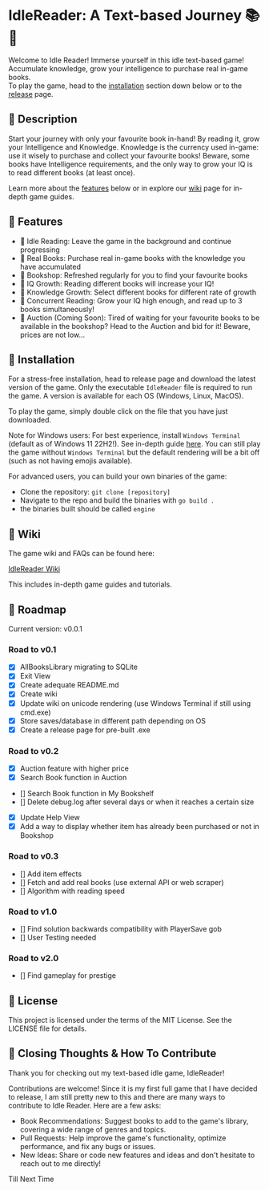 # IdleReader: A Text-based Journey 📚📖
Welcome to Idle Reader! Immerse yourself in this idle text-based game! Accumulate knowledge, grow your intelligence to purchase real in-game books. 
<br>
To play the game, head to the  <a href="#-installation">installation</a> section down below or to the <a href="https://github.com/Soapalin/IdleReader/releases">release</a> page.

## 📕 Description 

Start your journey with only your favourite book in-hand! By reading it, grow your Intelligence and Knowledge. Knowledge is the currency used in-game: use it wisely to purchase and collect your favourite books! Beware, some books have Intelligence requirements, and the only way to grow your IQ is to read different books (at least once). 

Learn more about the <a href="#features">features</a> below or in explore our <a href="https://github.com/Soapalin/IdleReader/wiki">wiki</a> page for in-depth game guides. 


## 📕 Features
- 📗 Idle Reading: Leave the game in the background and continue progressing
- 📗 Real Books: Purchase real in-game books with the knowledge you have accumulated
- 📗 Bookshop: Refreshed regularly for you to find your favourite books
- 📗 IQ Growth: Reading different books will increase your IQ!
- 📗 Knowledge Growth: Select different books for different rate of growth
- 📗 Concurrent Reading: Grow your IQ high enough, and read up to 3 books simultaneously!
- 📘 Auction (Coming Soon): Tired of waiting for your favourite books to be available in the bookshop? Head to the Auction and bid for it! Beware, prices are not low...


## 📕 Installation
For a stress-free installation, head to release page and download the latest version of the game. Only the executable `IdleReader` file is required to run the game. A version is available for each OS (Windows, Linux, MacOS).

To play the game, simply double click on the file that you have just downloaded.

Note for Windows users: For best experience, install `Windows Terminal` (default as of Windows 11 22H2!). See in-depth guide <a href="https://github.com/Soapalin/IdleReader/wiki/Installing-Windows-Terminal">here</a>. You can still play the game without `Windows Terminal` but the default rendering will be a bit off (such as not having emojis available).


For advanced users, you can build your own binaries of the game:
- Clone the repository: `git clone [repository]`
- Navigate to the repo and build the binaries with `go build .`
- the binaries built should be called `engine`


## 📕 Wiki

The game wiki and FAQs can be found here:

<a href="https://github.com/Soapalin/IdleReader/wiki">IdleReader Wiki</a>

This includes in-depth game guides and tutorials.

## 📕 Roadmap

Current version: v0.0.1

### Road to v0.1

- [x] AllBooksLibrary migrating to SQLite
- [x] Exit View
- [x] Create adequate README.md
- [x] Create wiki
- [x] Update wiki on unicode rendering (use Windows Terminal if still using cmd.exe)
- [x] Store saves/database in different path depending on OS
- [x] Create a release page for pre-built .exe

### Road to v0.2
- [x] Auction feature with higher price
- [x] Search Book function in Auction
- [] Search Book function in My Bookshelf
- [] Delete debug.log after several days or when it reaches a certain size
- [x] Update Help View
- [x] Add a way to display whether item has already been purchased or not in Bookshop

### Road to v0.3
- [] Add item effects
- [] Fetch and add real books (use external API or web scraper)
- [] Algorithm with reading speed

### Road to v1.0 
- [] Find solution backwards compatibility with PlayerSave gob 
- [] User Testing needed

### Road to v2.0 
- [] Find gameplay for prestige 



## 📕 License
This project is licensed under the terms of the MIT License. See the LICENSE file for details.

## 📕 Closing Thoughts & How To Contribute
Thank you for checking out my text-based idle game, IdleReader!

Contributions are welcome! Since it is my first full game that I have decided to release, I am still pretty new to this and there are many ways to contribute to Idle Reader. Here are a few asks:
- Book Recommendations: Suggest books to add to the game's library, covering a wide range of genres and topics.
- Pull Requests: Help improve the game's functionality, optimize performance, and fix any bugs or issues.
- New Ideas: Share or code new features and ideas and don't hesitate to reach out to me directly!


Till Next Time
